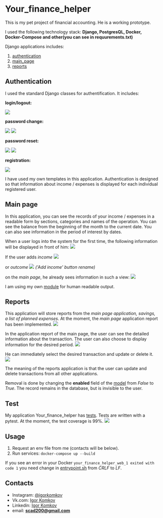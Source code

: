 # Your_finance_helper

This is my pet project of financial accounting. He is a working prototype.

I used the following technology stack: **Django, PostgresQL, Docker, Docker-Compose and other(you can see in requurements.txt)**

Django applications includes:

1. [authentication](https://github.com/Our-Dream-Company/Your_finance_helper/tree/master/your_finance_helper/authentication)
2. [main_page](https://github.com/Our-Dream-Company/Your_finance_helper/tree/master/your_finance_helper/main_page)
3. [reports](https://github.com/Our-Dream-Company/Your_finance_helper/tree/master/your_finance_helper/reports)

## Authentication

I used the standard Django classes for authentification. It includes:

**login/logout:**

![](https://github.com/Our-Dream-Company/Your_finance_helper/blob/master/images/1_login.jpg)

**password change:**

![](https://github.com/Our-Dream-Company/Your_finance_helper/blob/master/images/3_change_password.jpg)
![](https://github.com/Our-Dream-Company/Your_finance_helper/blob/master/images/3_change_password_completed.jpg)

**password reset:**

![](https://github.com/Our-Dream-Company/Your_finance_helper/blob/master/images/2_reset_password.jpg)
![](https://github.com/Our-Dream-Company/Your_finance_helper/blob/master/images/3_reset_password_meassage_to_email.jpg)

**registration:**

![](https://github.com/Our-Dream-Company/Your_finance_helper/blob/master/images/4_registration.jpg)

I have used my own templates in this application. Authentication is designed so that information about income / expenses is displayed for each individual registered user.

## Main page

In this application, you can see the records of your income / expenses in a readable form by sections, categories and names of the operation. You can see the balance from the beginning of the month to the current date. You can also see information in the period of interest by dates.

When a user logs into the system for the first time, the following information will be displayed in front of him:
![](https://github.com/Our-Dream-Company/Your_finance_helper/blob/master/images/5_main_page.jpg)

If the user adds _income_
![](https://github.com/Our-Dream-Company/Your_finance_helper/blob/master/images/6_add_income.jpg)

or _outcome_
![](https://github.com/Our-Dream-Company/Your_finance_helper/blob/master/images/6_add_outcome.jpg)
_('Add income' button rename)_

on the _main page_, he already sees information in such a view:
![](https://github.com/Our-Dream-Company/Your_finance_helper/blob/master/images/5_main_page1.jpg)

I am using my own [module](https://github.com/Our-Dream-Company/Your_finance_helper/blob/master/your_finance_helper/main_page/split_queryset.py) for human readable output.

## Reports

This application will store reports from the _main page application, savings, a list of planned expenses_. At the moment, the _main page_ application report has been implemented.
![](https://github.com/Our-Dream-Company/Your_finance_helper/blob/master/images/7_reports_buttons.jpg)

In the application report of the main page, the user can see the detailed information about the transaction. The user can also choose to display information for the desired period.
![](https://github.com/Our-Dream-Company/Your_finance_helper/blob/master/images/7_reports_detailed.jpg)

He can immediately select the desired transaction and update or delete it.
![](https://github.com/Our-Dream-Company/Your_finance_helper/blob/master/images/7_reports_detailed_for_one.jpg)

The meaning of the reports application is that the user can update and delete transactions from all other applications.

Removal is done by changing the **enabled** field of the [model](https://github.com/Our-Dream-Company/Your_finance_helper/blob/master/your_finance_helper/main_page/models.py) from _False_ to _True_. The record remains in the database, but is invisible to the user.

## Test

My application Your_finance_helper has [tests](https://github.com/Our-Dream-Company/Your_finance_helper/tree/master/your_finance_helper/tests). Tests are written with a pytest.
At the moment, the test coverage is 99%.
![](https://github.com/Our-Dream-Company/Your_finance_helper/blob/master/images/8_test_coverage.jpg)

## Usage

1. Request an env file from me (contacts will be below).
2. Run services:
   `docker-compose up --build`

If you see an error in your Docker
`your_finance_helper_web_1 exited with code 1`
you need change in [entrypoint.sh](https://github.com/Our-Dream-Company/Your_finance_helper/blob/master/your_finance_helper/entrypoint.sh) from _CRLF_ to _LF_.

## Contacts

- Instagram: [@igor*komkov*](https://www.instagram.com/igor_komkov_/)
- Vk.com: [Igor Komkov](https://vk.com/zzzscadzzz)
- Linkedin: [Igor Komkov](https://www.linkedin.com/in/igor-komkov/)
- email: **scad200@gmail.com**
